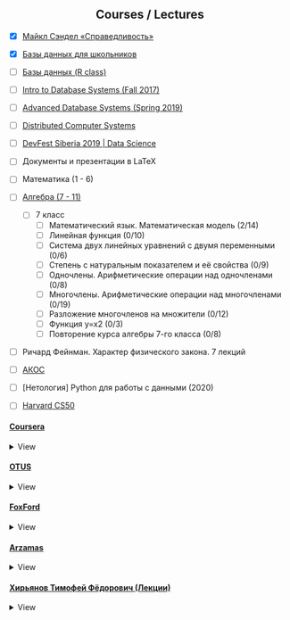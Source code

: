 <h2 align="center">Courses / Lectures</h2>

- [x] [Майкл Сэндел «Справедливость»](https://www.youtube.com/playlist?list=PL8YZyma552VeTCYPkkEisHKAHhNx3Psk-)
- [x] [Базы данных для школьников](https://youtube.com/playlist?list=PLDrmKwRSNx7LI_umdfXOeOJWjoDn6qvgN)
- [ ] [Базы данных (R class)](https://youtube.com/playlist?list=PLf30vI0hEi1v435cBmZSHkr1QAJdOk9mb)
- [ ] [Intro to Database Systems (Fall 2017)](https://www.youtube.com/playlist?list=PLSE8ODhjZXjYutVzTeAds8xUt1rcmyT7x)
- [ ] [Advanced Database Systems (Spring 2019)](https://www.youtube.com/playlist?list=PLSE8ODhjZXja7K1hjZ01UTVDnGQdx5v5U)
- [ ] [Distributed Computer Systems](https://youtube.com/playlist?list=PLawkBQ15NDEkDJ5IyLIJUTZ1rRM9YQq6N)
- [ ] [DevFest Siberia 2019 | Data Science](https://youtube.com/playlist?list=PLINg778NUJCr3gCksaJZCTMMDjH8GEQW3)
- [ ] Документы и презентации в LaTeX
- [ ] Математика (1 - 6)
- [ ] [Алгебра (7 - 11)](https://interneturok.ru/subject/algebra)
  - [ ] 7 класс
      - [ ] Математический язык. Математическая модель (2/14)
      - [ ] Линейная функция (0/10)
      - [ ] Система двух линейных уравнений с двумя переменными (0/6)
      - [ ] Степень с натуральным показателем и её свойства (0/9)
      - [ ] Одночлены. Арифметические операции над одночленами (0/8)
      - [ ] Многочлены. Арифметические операции над многочленами (0/19)
      - [ ] Разложение многочленов на множители (0/12)
      - [ ] Функция y=x2 (0/3)
      - [ ] Повторение курса алгебры 7-го класса (0/8)
- [ ] Ричард Фейнман. Характер физического закона. 7 лекций
- [ ] [АКОС](https://youtube.com/playlist?list=PL4_hYwCyhAvZcOr5sJzuLmze2F6wPms-A)
- [ ] [Нетология] Python для работы с данными (2020)
- [ ] [Harvard CS50](https://youtube.com/playlist?list=PLawfWYMUziZqyUL5QDLVbe3j5BKWj42E5)


#### [Coursera](https://www.coursera.org/)
<details>
  <summary>View</summary>

- [ ] [Databases and SQL for Data Science with Python](https://www.coursera.org/learn/sql-data-science)
- [ ] [Introduction to Mathematical Thinking](https://www.coursera.org/learn/mathematical-thinking)
- [ ] [Process Mining: Data science in Action](https://www.coursera.org/learn/process-mining)
- [ ] [Python Programming: A Concise Introduction](https://www.coursera.org/learn/python-programming-introduction)

</details>

#### [OTUS](https://otus.ru/)
<details>
  <summary>View</summary>

- [ ] [Linux для начинающих](https://otus.ru/online/online-linux/)
    - [x] Введение
        - [x] Операционная система - общие сведения
            - [x] Введение
            - [x] Для чего нужна ОС
            - [x] Первая ОС . История Multics
            - [x] MS-DOS
            - [x] Ядро ОС
            - [x] Кольца защиты и современные ОС
        - [x] UNIX
            - [x] История создания
            - [x] Философия (всё есть файлы)
            - [x] Стандарт POSIX
            - [x] Варианты UNIX
    - [ ] Структура Linux и команды
        - [x] Структура Linux
            - [x] Структура каталогов
            - [x] Как устанавливается ПО в Linux
            - [x] Версии Linux
            - [x] Сложности на пути изучения Linux
        - [x] Простейшие команды в Linux
            - [x] ls, touch, mkdir, cd, rm, rmdir, cp, mv, type, whereis, who, man etc.
        - [x] Пользователи в Linux
            - [x] UID, root, etcpasswd, etcgroup, etcshadow
            - [x] Права на файлы, chmod
            - [x] Inode, hardLink (ln), softLink (ln -s)
        - [ ] Работа с файлами
    - [ ] Потоки, логические команды, процессы, сеть
        - [ ] Работа с потоками STDIN, STDOUT, STDERR
        - [ ] И, ИЛИ, НЕ ИМЕЕТ ЗНАЧЕНИЯ (ha-ha)
        - [ ] Монтирование
        - [ ] Установка ПО
        - [ ] Процессы
        - [ ] Сеть
        - [ ] Системы инициализации

</details>


#### [FoxFord](https://foxford.ru/)
<details>
  <summary>View</summary>

- [x] [Простые алгоритмы. От логических задач до клеточных автоматов](https://foxford.ru/courses/2491/landing)
- [x] [Что должен знать и уметь пользователь ПК](https://foxford.ru/courses/2493/landing)
- [ ] [Информатика за пределами ЕГЭ](https://foxford.ru/courses/3608/landing)
    - [x] Вводное занятие
    - [x] Архитектура компьютера
    - [x] Компоненты компьютера
    - [x] Операционная система
    - [x] Администрирование ОС
    - [x] Робот в python
    - [x] Черепаха в python
    - [x] Картина
    - [ ] Анимация картины
    - [ ] Библиотека Tkinter
    - [ ] Игра «Поймай шарик»
    - [ ] ООП в Python
    - [ ] Игра «Пушка»
    - [ ] Наследование и композиция
    - [ ] Проект «Солнечная система»
    - [ ] Игра «Артиллерия»
    - [ ] Теория множеств
    - [ ] Комбинаторика
    - [ ] Теория вероятности
    - [ ] Теория игр
    - [ ] Анализ функций
    - [ ] Численное интегрирование
    - [ ] Векторная геометрия
    - [ ] Физическое моделирование
    - [ ] Физическое моделирование
    - [ ] Обработка изображений
    - [ ] Локальная компьютерная сеть
    - [ ] Интернет
    - [ ] Сетевая безопасность
    - [ ] Интернет и закон
    - [ ] Распространение информации

</details>

#### [Arzamas](https://arzamas.academy/)
<details>
  <summary>View</summary>

##### Подкасты
<details>
    <summary>View</summary>

- [x] [Отвечают сирийские мистики](https://arzamas.academy/radio/announcements/naturalmystic)

  </details>
</details>

#### [Хирьянов Тимофей Фёдорович (Лекции)](https://www.youtube.com/user/tkhirianov)
<details>
  <summary>View</summary>

##### Python
<details>
  <summary>View</summary>

- [x] [Практика программирования на Python 3 - 2019](https://www.youtube.com/playlist?list=PLRDzFCPr95fLuusPXwvOPgXzBL3ZTzybY)
- [x] [Практика программирования на Python 3 - 2020](https://www.youtube.com/playlist?list=PLRDzFCPr95fIDJUvFxvzWxg-V9BmZlMMe)

  </details

##### C++
<details>
  <summary>View</summary>

- [ ] [2020 Алгоритмы и структуры данных (С++)]()
    - [x] [Лекция №1](https://youtu.be/MWsfHQaUzI0)
    - [x] [Лекция №2](https://youtu.be/nkuNsxLcN0g)
    - [x] [Лекция №3](https://youtu.be/2KTrsLcLODI)
    - [x] [Лекция №4](https://youtu.be/YiRlmHiRs0w)
    - [x] [Лекция №5](https://youtu.be/mgaOUpeh96M)
    - [x] [Лекция №6](https://youtu.be/QdIPF_vmvRE)
    - [x] [Лекция №7](https://youtu.be/zWEZQ6L8vsI)
    - [x] [Лекция №8](https://youtu.be/RZm7PN91W2o)
    - [ ] [Лекция №9](https://youtu.be/403nJyTmk6o)
    - [ ] [Лекция №10](https://youtu.be/K_StOxn9sv0)
    - [ ] [Лекция №11](https://youtu.be/y8X781XLt-o)
    - [ ] [Лекция №12](https://youtu.be/4E-_uzO0A_A)
    - [ ] [Лекция №13](https://youtu.be/dlR5ehWySr4)
    - [ ] [Лекция №14](https://youtu.be/44dGfH1tjk8)
    - [ ] [Консультация](https://youtu.be/FhxjhlDlHH8)
    - [x] [Лекция №1 (Осень)](https://youtu.be/3s5Y5E3LtaI)
    - [x] [Лекция №2 (Осень)](https://youtu.be/tDKgIPHapsg)
    - [x] [Лекция №3 (Осень)](https://youtu.be/6KolmHZqjXI)
    - [ ] [Лекция №4 (Осень)](https://youtu.be/Z13PJuS4J80)
    - [ ] [Лекция №5 (Осень)](https://youtu.be/Tui85_T4qdA)
    - [ ] [Лекция №6 (Осень)](https://youtu.be/fKqMtW7Efdg)
    - [ ] [Лекция №7 (Осень)](https://youtu.be/V1rz3hbzsdw)
    - [ ] [Лекция №8 (Осень)](https://youtu.be/HoMZt-eWzLo)
    - [ ] [Лекция №9 (Осень)](https://youtu.be/qIGoCeaKGTQ)
    - [ ] [Лекция №10 (Осень)](https://youtu.be/jx9ZPDi94fM)
    - [ ] [Лекция №11 (Осень)](https://youtu.be/GAarEgus7WQ)
    - [ ] [Лекция №12 (Осень)](https://youtu.be/F470JpOUfrg)
- [ ] [Школа 1514](https://youtube.com/playlist?list=PLRDzFCPr95fLMvdcV-hEl-42x8LIyjvHA)
    - [x] [Лекция №1](https://youtu.be/wcPpp1jz-y4)
    - [x] [Лекция №2](https://youtu.be/Q4WR6r8kxBw)
    - [x] [Лекция №3](https://youtu.be/oGJ7VOJdksc)
    - [x] [Лекция №4](https://youtu.be/kptgQZx4Wu8)
    - [x] [Лекция №5](https://youtu.be/C5b-BXuU1sU)
    - [x] [Лекция №6](https://youtu.be/tREmp9KdRjw)
    - [x] [Лекция №7](https://youtu.be/w8AzgNAuV_c)
    - [x] [Лекция №8](https://youtu.be/sydfviK1GpA)
    - [x] [Лекция №9](https://youtu.be/w8YB3UAoBlM)

  </details

</details>
